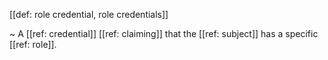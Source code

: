 [[def: role credential, role credentials]]

~ A [[ref: credential]] [[ref: claiming]] that the [[ref: subject]] has a specific [[ref: role]].

